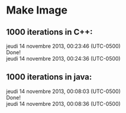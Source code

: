 # Make Image

## 1000 iterations in C++:

jeudi 14 novembre 2013, 00:23:46 (UTC-0500)  
Done!  
jeudi 14 novembre 2013, 00:24:36 (UTC-0500)  

## 1000 iterations in java:

jeudi 14 novembre 2013, 00:08:03 (UTC-0500)  
Done!  
jeudi 14 novembre 2013, 00:08:36 (UTC-0500)  

